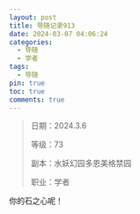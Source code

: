 ```yaml
---
layout: post
title: 导随记录913
date: 2024-03-07 04:06:24
categories:
  - 导随
  - 学者
tags:
  - 导随
pin: true
toc: true
comments: true
---
```

> 日期：2024.3.6
>
> 等级：73
>
> 副本：水妖幻园多恩美格禁园
>
> 职业：学者

你的石之心呢！